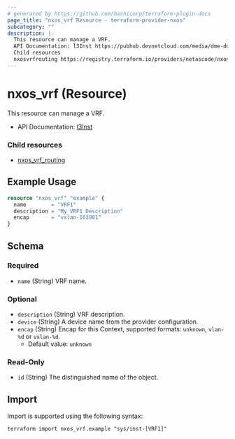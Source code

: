 ```yaml
---
# generated by https://github.com/hashicorp/terraform-plugin-docs
page_title: "nxos_vrf Resource - terraform-provider-nxos"
subcategory: ""
description: |-
  This resource can manage a VRF.
  API Documentation: l3Inst https://pubhub.devnetcloud.com/media/dme-docs-10-2-2/docs/Layer%203/l3:Inst/
  Child resources
  nxosvrfrouting https://registry.terraform.io/providers/netascode/nxos/latest/docs/resources/vrf_routing
---
```


# nxos_vrf (Resource)

This resource can manage a VRF.

- API Documentation: [l3Inst](https://pubhub.devnetcloud.com/media/dme-docs-10-2-2/docs/Layer%203/l3:Inst/)

### Child resources

- [nxos_vrf_routing](https://registry.terraform.io/providers/netascode/nxos/latest/docs/resources/vrf_routing)

## Example Usage

```terraform
resource "nxos_vrf" "example" {
  name        = "VRF1"
  description = "My VRF1 Description"
  encap       = "vxlan-103901"
}
```

<!-- schema generated by tfplugindocs -->
## Schema

### Required

- `name` (String) VRF name.

### Optional

- `description` (String) VRF description.
- `device` (String) A device name from the provider configuration.
- `encap` (String) Encap for this Context, supported formats: `unknown`, `vlan-%d` or `vxlan-%d`.
  - Default value: `unknown`

### Read-Only

- `id` (String) The distinguished name of the object.

## Import

Import is supported using the following syntax:

```shell
terraform import nxos_vrf.example "sys/inst-[VRF1]"
```
